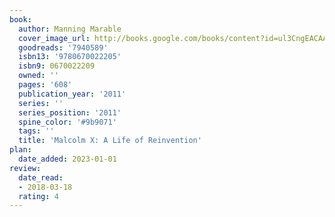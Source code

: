 ```yaml
---
book:
  author: Manning Marable
  cover_image_url: http://books.google.com/books/content?id=ul3CngEACAAJ&printsec=frontcover&img=1&zoom=1&source=gbs_api
  goodreads: '7940589'
  isbn13: '9780670022205'
  isbn9: 0670022209
  owned: ''
  pages: '608'
  publication_year: '2011'
  series: ''
  series_position: '2011'
  spine_color: '#9b9071'
  tags: ''
  title: 'Malcolm X: A Life of Reinvention'
plan:
  date_added: 2023-01-01
review:
  date_read:
  - 2018-03-18
  rating: 4
---
```

